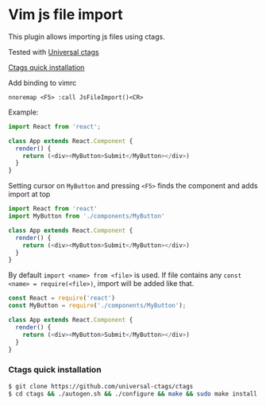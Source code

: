 # Vim js file import

This plugin allows importing js files using ctags.

Tested with [Universal ctags](https://github.com/universal-ctags/ctags)

[Ctags quick installation](#ctags-quick-installation)

Add binding to vimrc

```vimL
nnoremap <F5> :call JsFileImport()<CR>
```

Example:
```js
import React from 'react';

class App extends React.Component {
  render() {
    return (<div><MyButton>Submit</MyButton></div>)
  }
}
```

Setting cursor on `MyButton` and pressing `<F5>` finds the component and adds import at top

```js
import React from 'react'
import MyButton from './components/MyButton'

class App extends React.Component {
  render() {
    return (<div><MyButton>Submit</MyButton></div>)
  }
}
```

By default `import <name> from <file>` is used. If file contains any `const <name> = require(<file>)`,
import will be added like that.

```js
const React = require('react')
const MyButton = require('./components/MyButton');

class App extends React.Component {
  render() {
    return (<div><MyButton>Submit</MyButton></div>)
  }
}
```

### Ctags quick installation
```sh
$ git clone https://github.com/universal-ctags/ctags
$ cd ctags && ./autogen.sh && ./configure && make && sudo make install
```

